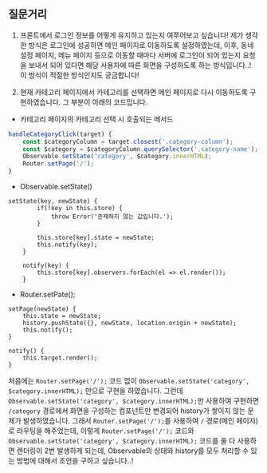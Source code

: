 ## 질문거리
1. 프론트에서 로그인 정보를 어떻게 유지하고 있는지 여쭈어보고 싶습니다! 제가 생각한 방식은 로그인에 성공하면 
메인 페이지로 이동하도록 설정하였는데, 이후, 동네 설정 페이지, 메뉴 페이지 등으로 이동할 때마다 서버에 로그인이 되어 있는지
요청을 보내서 되어 있다면 해당 사용자에 따른 화면을 구성하도록 하는 방식입니다..! 이 방식이 적절한 방식인지도 궁금합니다!

2. 현재 카테고리 페이지에서 카테고리를 선택하면 메인 페이지로 다시 이동하도록 구현하였습니다. 그 부분이 아래의 코드입니다.
- 카테고리 페이지의 카테고리 선택 시 호출되는 메서드
```javascript
handleCategoryClick(target) {
    const $categoryColumn = target.closest('.category-column');
    const $category = $categoryColumn.querySelector('.category-name');
    Observable.setState('category', $category.innerHTML);
    Router.setPage('/');
}
```

- Observable.setState()
```
setState(key, newState) {
        if(!key in this.store) {
            throw Error('존재하지 않는 값입니다.');
        }

        this.store[key].state = newState;
        this.notify(key);
    }

    notify(key) {
        this.store[key].observers.forEach(el => el.render());
    }
```

- Router.setPate();
```
setPage(newState) {
    this.state = newState;
    history.pushState({}, newState, location.origin + newState);
    this.notify();
}

notify() {
    this.target.render();
}
```

처음에는 `Router.setPage('/');` 코드 없이 `Observable.setState('category', $category.innerHTML);` 만으로 구현을 하였습니다. 그런데 `Observable.setState('category', $category.innerHTML);`만 사용하여 구현하면 `/category` 경로에서 화면을 구성하는 컴포넌트만 변경되어 history가 쌓이지 않는 문제가 발생하였습니다. 그래서 `Router.setPage('/');`를 사용하여 `/` 경로(메인 페이지)로 라우팅을 해주었는데, 이렇게 `Router.setPage('/');` 코드와 `Observable.setState('category', $category.innerHTML);` 코드를 둘 다 사용하면 렌더링이 2번 발생하게 되는데, Observable의 상태와 history를 모두 처리할 수 있는 방법에 대해서 조언을 구하고 싶습니다..!


